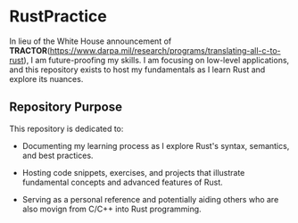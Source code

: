 # RustPractice

In lieu of the White House announcement of **TRACTOR**(https://www.darpa.mil/research/programs/translating-all-c-to-rust), I am future-proofing my skills. I am focusing on low-level applications, and this repository exists to host my fundamentals as I learn Rust and explore its nuances.

## Repository Purpose

This repository is dedicated to:

- Documenting my learning process as I explore Rust's syntax, semantics, and best practices.

- Hosting code snippets, exercises, and projects that illustrate fundamental concepts and advanced features of Rust.

- Serving as a personal reference and potentially aiding others who are also movign from C/C++ into Rust programming.
